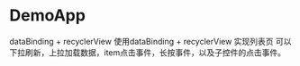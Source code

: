 # DemoApp
dataBinding + recyclerView
使用dataBinding + recyclerView 实现列表页
可以下拉刷新，上拉加载数据，item点击事件，长按事件，以及子控件的点击事件。
